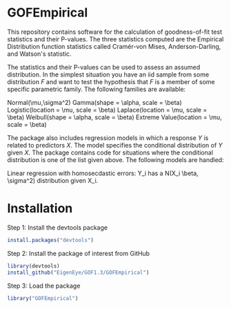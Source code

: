 # GOFEmpirical
This repository contains software for the calculation of goodness-of-fit
test statistics and their P-values.  The three statistics computed are the
Empirical Distribution function statistics called Cramér-von Mises, Anderson-Darling,
and Watson's statistic.  

The statistics and their P-values can be used to assess an assumed distribution. In the simplest situation
you have an iid sample from some distribution $F$ and want to test the hypothesis that $F$ is a member of 
some specific parametric family. The following families are available:

Normal(\mu,\sigma^2)
Gamma(shape = \alpha, scale = \beta)
Logistic(location = \mu, scale = \beta)
Laplace(location = \mu, scale = \beta)
Weibull(shape = \alpha, scale = \beta)
Extreme Value(location = \mu, scale = \beta)

The package also includes regression models in which a response $Y$ is related to predictors $X$. 
The model specifies the conditional distribution of $Y$ given $X$.  The package contains code
for situations where the conditional distribution is one of the list given above.  The 
following models are handled:

Linear regression with homosecdastic errors: Y_i has a N(X_i \beta, \sigma^2) distribution given X_i.


# Installation
Step 1: Install the devtools package
```R
install.packages("devtools")
```

Step 2: Install the package of interest from GitHub
```R
library(devtools)
install_github("EigenEye/GOF1.3/GOFEmpirical")
```

Step 3: Load the package
```R
library("GOFEmpirical")
```
